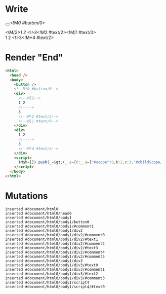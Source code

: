 # Write
  <button></button><!M*0 #button/0><div><!M[2>1 2 <!>3<!M*2 #text/2><!M]1 #text/0></div><div>1 2 <!>3<!M*4 #text/2></div><script>(M$h=[]).push(_=>(_.e={0:_.a={"#scope":0,b:2,c:3,"#childScope/1":_.c={"#scope":1,"#text/0!":_.b={"#scope":2}}},1:_.c,2:_.b,3:_.d={"#scope":3,_:_.a},4:{_:_.d,"#scope":4}},_.b._=_.a,_.e),[2,"packages/translator-tags/src/__tests__/fixtures/dynamic-closures/template.marko_1_c/subscriber",4,"packages/translator-tags/src/__tests__/fixtures/dynamic-closures/template.marko_3_c/subscriber",0,"packages/translator-tags/src/__tests__/fixtures/dynamic-closures/template.marko_0",])</script>


# Render "End"
```html
<html>
  <head />
  <body>
    <button />
    <!--M*0 #button/0-->
    <div>
      <!--M[2-->
      1 2 
      <!---->
      3
      <!--M*2 #text/2-->
      <!--M]1 #text/0-->
    </div>
    <div>
      1 2 
      <!---->
      3
      <!--M*4 #text/2-->
    </div>
    <script>
      (M$h=[]).push(_=&gt;(_.e={0:_.a={"#scope":0,b:2,c:3,"#childScope/1":_.c={"#scope":1,"#text/0!":_.b={"#scope":2}}},1:_.c,2:_.b,3:_.d={"#scope":3,_:_.a},4:{_:_.d,"#scope":4}},_.b._=_.a,_.e),[2,"packages/translator-tags/src/__tests__/fixtures/dynamic-closures/template.marko_1_c/subscriber",4,"packages/translator-tags/src/__tests__/fixtures/dynamic-closures/template.marko_3_c/subscriber",0,"packages/translator-tags/src/__tests__/fixtures/dynamic-closures/template.marko_0",])
    </script>
  </body>
</html>
```

# Mutations
```
inserted #document/html0
inserted #document/html0/head0
inserted #document/html0/body1
inserted #document/html0/body1/button0
inserted #document/html0/body1/#comment1
inserted #document/html0/body1/div2
inserted #document/html0/body1/div2/#comment0
inserted #document/html0/body1/div2/#text1
inserted #document/html0/body1/div2/#comment2
inserted #document/html0/body1/div2/#text3
inserted #document/html0/body1/div2/#comment4
inserted #document/html0/body1/div2/#comment5
inserted #document/html0/body1/div3
inserted #document/html0/body1/div3/#text0
inserted #document/html0/body1/div3/#comment1
inserted #document/html0/body1/div3/#text2
inserted #document/html0/body1/div3/#comment3
inserted #document/html0/body1/script4
inserted #document/html0/body1/script4/#text0
```